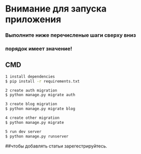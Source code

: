 # Внимание для запуска приложения
### Выполните ниже перечисленые шаги сверху вниз
### порядок имеет значение!



## CMD

```bash
1 install dependencies
$ pip install -r requirements.txt

2 create auth migration  
$ python manage.py migrate auth

3 create blog migration  
$ python manage.py migrate blog

4 create other migration
$ python manage.py migrate

5 run dev server  
$ python manage.py runserver
```

##чтобы добавлять статьи зарегестрируйтесь.